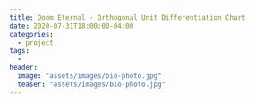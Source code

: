 ```yaml
---
title: Doom Eternal - Orthogonal Unit Differentiation Chart
date: 2020-07-31T18:00:00-04:00
categories:
  - project
tags:
  -
header:
  image: "assets/images/bio-photo.jpg"
  teaser: "assets/images/bio-photo.jpg"
---
```


